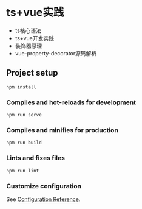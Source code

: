 # ts+vue实践
- ts核心语法
- ts+vue开发实践
- 装饰器原理
- vue-property-decorator源码解析

## Project setup
```
npm install
```

### Compiles and hot-reloads for development
```
npm run serve
```

### Compiles and minifies for production
```
npm run build
```

### Lints and fixes files
```
npm run lint
```

### Customize configuration
See [Configuration Reference](https://cli.vuejs.org/config/).
